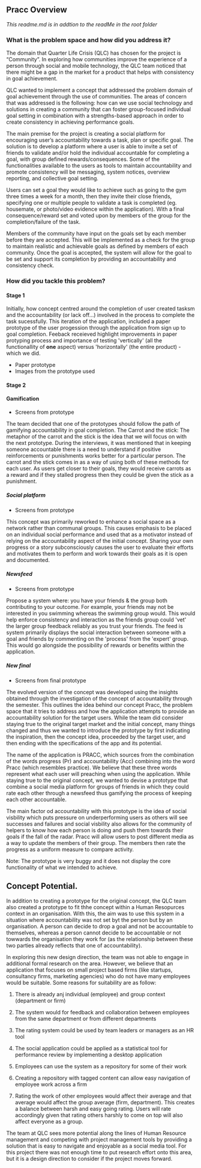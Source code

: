 ## Pracc Overview

*This readme.md is in addtion to the readMe in the root folder*

### What is the problem space and how did you address it?
The domain that Quarter Life Crisis (QLC) has chosen for the project is “Community”. In exploring how communities improve the experience of a person through social and mobile technology, the QLC team noticed that there might be a gap in the market for a product that helps with consistency in goal achievement.

QLC wanted to implement a concept that addressed the problem domain of goal achievement through the use of communities. The areas of concern that was addressed is the following: how can we use social technology and solutions in creating a community that can foster group-focused individual goal setting in combination with a strengths-based approach in order to create consistency in achieving performance goals.

The main premise for the project is creating a social platform for encouraging user’s accountability towards a task, plan or specific goal. The solution is to develop a platform where a user is able to invite a set of friends to validate and/or hold the individual accountable for completing a goal, with group defined rewards/consequences. Some of the functionalities available to the users as tools to maintain accountability and promote consistency will be messaging, system notices, overview reporting, and collective goal setting.

Users can set a goal they would like to achieve such as going to the gym three times a week for a month, then they invite their close friends, specifying one or multiple people to validate a task is completed (eg. housemate, or photo/video evidence within the application). With a final consequence/reward set and voted upon by members of the group for the completion/failure of the task.

Members of the community have input on the goals set by each member before they are accepted. This will be implemented as a check for the group to maintain realistic and achievable goals as defined by members of each community. Once the goal is accepted, the system will allow for the goal to be set and support its completion by providing an accountability and consistency check.


### How did you tackle this problem?
#### Stage 1
Initially, how concept centred around the completion of user created tasksm and the accountability (or lack off...) involved in the process to complete the task sucessfully. This iteration of the application, included a paper prototype of the user progession through the application from sign up to goal completion. Feeback receieved highlight improvements in paper protyping process and importance of testing 'vertically' (all the functionallity of **one** aspect) versus 'horizontally' (the entire product) - which we did.

- Paper prototype
- Images from the prototype used

#### Stage 2

#### Gamification
- Screens from prototype

The team decided that one of the prototypes should follow the path of gamifying accountability in goal completion. 
The Carrot and the stick: The metaphor of the carrot and the stick is the idea that we will focus on with the next prototype. During the interviews, it was mentioned that in keeping someone accountable there is a need to understand if positive reinforcements or punishments works better for a particular person. The carrot and the stick comes in as a way of using both of these methods for each user. As users get closer to their goals, they would receive carrots as a reward and if they stalled progress then they could be given the stick as a punishment.

##### Social platform
 - Screens from prototype

This concept was primarily reworked to enhance a social space as a network rather than communal groups. This causes emphasis to be placed on an individual social performance and used that as a motivator instead of relying on the accountability aspect of the initial concept. Sharing your own progress or a story subconsciously causes the user to evaluate their efforts and motivates them to perform and work towards their goals as it is open and documented.


##### Newsfeed
- Screens from prototype

Propose a system where: you have your friends & the group both contributing to your outcome. For example, your friends may not be interested in you swimming whereas the swimming group would. This would help enforce consistency and interaction as the friends group could 'vet' the larger group feedback reliably as you trust your friends. The feed is system primarily displays the social interaction between someone with a goal and friends by commenting on the 'process' from the 'expert' group. This would go alongside the possibility of rewards or benefits within the application.

##### New final
- Screens from final prototype

The evolved version of the concept was developed using the insights obtained through the investigation of the concept of accountability through the semester. This outlines the idea behind our concept Pracc, the problem space that it tries to address and how the application attempts to provide an accountability solution for the target users. While the team did consider staying true to the original target market and the initial concept, many things changed and thus we wanted to introduce the prototype by first indicating the inspiration, then the concept idea, proceeded by the target user, and then ending with the specifications of the app and its potential.

The name of the application is PRACC, which sources from the combination of the words progress (Pr) and accountability (Acc) combining into the word Pracc (which resembles practice). We believe that these three words represent what each user will preaching when using the application. While staying true to the original concept, we wanted to devise a prototype that combine a social media platform for groups of friends in which they could rate each other through a newsfeed thus gamifying the process of keeping each other accountable. 

The main factor od accountability with this prototype is the idea of social visbility which puts pressure on underperforming users as others will see successes and failures and social visbility also allows for the community of helpers to know how each person is doing and push them towards their goals if the fall of the radar. Pracc will allow users to post different media as a way to update the members of their group. The members then rate the progress as a uniform measure to compare activity. 

Note: The prototype is very buggy and it does not display the core functionality of what we intended to achieve. 

## Concept Potential. 

In addition to creating a prototype for the original concept, the QLC team also created a prototype to fit thhe concept within a Human Resopurces context in an organisation. With this, the aim was to use this system in a situation where accountability was not set byt the person but by an organisation. A person can decide to drop a goal and not be accountable to themselves, whereas a person cannot decide to be accountable or not towwards the organisation they work for (as the relationship between these two parties already reflects that one of accountability). 

In exploring this new design direction, the team was not able to engage in additional formal research on the area. However, we believe that an application that focuses on small project based firms (like startups, consultancy firms, marketing agencies) who do not have many employees would be suitable. Some reasons for suitability are as follow:

1. There is already anj individual (employee) and group context (department or firm)

2. The system would for feedback and collaboration between employees from the same department or from different departments

3. The rating system could be used by team leaders or managers as an HR tool

4. The social application could be applied as a statistical tool for performance review by implementing a desktop application

5. Employees can use the system as a repository for some of their work

6. Creating a repository with tagged content can allow easy navigation of employee work across a firm

7. Rating the work of other employees would affect their average and that average would affect the group average (firm, department). This creates a balance between harsh and easy going rating. Users will rate accordingly given that rating others harshly to come on top will also affect everyone as a group. 

The team at QLC sees more potential along the lines of Human Resource management and competing with project management tools by providing a solution that is easy to navigate and enjoyable as a social media tool. For this project there was not enough time to put research effort onto this area, but it is a design direction to consider if the project moves forward.
